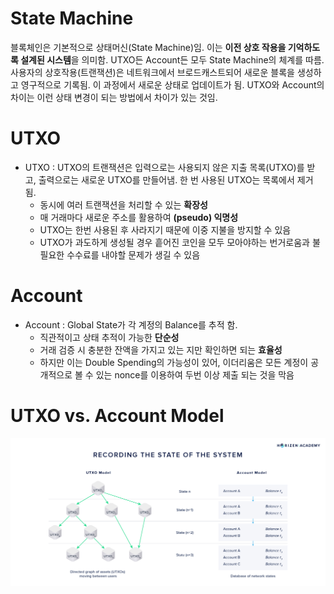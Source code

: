 # State Machine 

블록체인은 기본적으로 상태머신(State Machine)임. 이는 **이전 상호 작용을 기억하도록 설계된 시스템**을 의미함. UTXO든 Account든 모두 State Machine의 체계를 따름.
사용자의 상호작용(트랜잭션)은 네트워크에서 브로드캐스트되어 새로운 블록을 생성하고 영구적으로 기록됨. 이 과정에서 새로운 상태로 업데이트가 됨.
UTXO와 Account의 차이는 이런 상태 변경이 되는 방법에서 차이가 있는 것임.

# UTXO

- UTXO : UTXO의 트랜잭션은 입력으로는 사용되지 않은 지출 목록(UTXO)를 받고, 출력으로는 새로운 UTXO를 만들어냄. 한 번 사용된 UTXO는 목록에서 제거 됨.
    - 동시에 여러 트랜잭션을 처리할 수 있는 **확장성**
    - 매 거래마다 새로운 주소를 활용하여 **(pseudo) 익명성**
    - UTXO는 한번 사용된 후 사라지기 때문에 이중 지불을 방지할 수 있음
    - UTXO가 과도하게 생성될 경우 흩어진 코인을 모두 모아야하는 번거로움과 불필요한 수수료를 내야할 문제가 생길 수 있음


# Account 

- Account : Global State가 각 계정의 Balance를 추적 함. 
    - 직관적이고 상태 추적이 가능한 **단순성** 
    - 거래 검증 시 충분한 잔액을 가지고 있는 지만 확인하면 되는 **효율성**
    - 하지만 이는 Double Spending의 가능성이 있어, 이더리움은 모든 계정이 공개적으로 볼 수 있는 nonce를 이용하여 두번 이상 제출 되는 것을 막음


# UTXO vs. Account Model

<img src="https://github.com/JSHan94/TIL/blob/main/Blockchain/images/UTXO%20vs%20Account.jpg"/>



